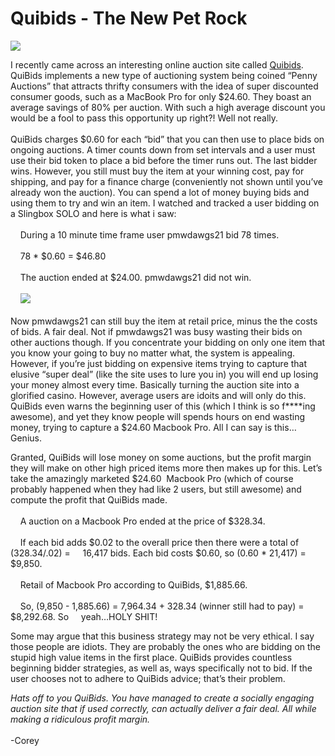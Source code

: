 <!--
id: 588797933
link: http://techneur.com/post/588797933/quibids-new-pet-rock
slug: quibids-new-pet-rock
date: Tue May 11 2010 00:41:55 GMT-0500 (CDT)
publish: 2010-05-011
tags: 
-->


Quibids - The New Pet Rock
==========================

![](http://media.tumblr.com/tumblr_l28ocmBYzh1qzbc4f.png)

I recently came across an interesting online auction site called
[Quibids](http://www.quibids.com "QuiBids"). QuiBids implements a new
type of auctioning system being coined “Penny Auctions” that attracts
thrifty consumers with the idea of super discounted consumer goods, such
as a MacBook Pro for only \$24.60. They boast an average savings of 80%
per auction. With such a high average discount you would be a fool to
pass this opportunity up right?! Well not really.\
\
QuiBids charges \$0.60 for each “bid” that you can then use to place
bids on ongoing auctions. A timer counts down from set intervals and a
user must use their bid token to place a bid before the timer runs out.
The last bidder wins. However, you still must buy the item at your
winning cost, pay for shipping, and pay for a finance charge
(conveniently not shown until you’ve already won the auction). You can
spend a lot of money buying bids and using them to try and win an item.
I watched and tracked a user bidding on a Slingbox SOLO and here is what
i saw:\
\
    During a 10 minute time frame user pmwdawgs21 bid 78 times. \
    \
    78 \* \$0.60 = \$46.80\
\
    The auction ended at \$24.00. pmwdawgs21 did not win. \
\
    ![](http://media.tumblr.com/tumblr_l28oeeh1jY1qzbc4f.png)\
\
Now pmwdawgs21 can still buy the item at retail price, minus the the
costs of bids. A fair deal. Not if pmwdawgs21 was busy wasting their
bids on other auctions though. If you concentrate your bidding on only
one item that you know your going to buy no matter what, the system is
appealing. However, if you’re just bidding on expensive items trying to
capture that elusive “super deal” (like the site uses to lure you in)
you will end up losing your money almost every time. Basically turning
the auction site into a glorified casino. However, average users are
idoits and will only do this. QuiBids even warns the beginning user of
this (which I think is so f\*\*\*\*ing awesome), and yet they know
people will spends hours on end wasting money, trying to capture a
\$24.60 Macbook Pro. All I can say is this…Genius.

Granted, QuiBids will lose money on some auctions, but the profit margin
they will make on other high priced items more then makes up for this.
Let’s take the amazingly marketed \$24.60  Macbook Pro (which of course
probably happened when they had like 2 users, but still awesome) and
compute the profit that QuiBids made. \
\
    A auction on a Macbook Pro ended at the price of \$328.34. \
\
    If each bid adds \$0.02 to the overall price then there were a total
of (328.34/.02) =     16,417 bids. Each bid costs \$0.60, so (0.60 \*
21,417) = \$9,850.\
\
    Retail of Macbook Pro according to QuiBids, \$1,885.66.\
\
    So, (9,850 - 1,885.66) = 7,964.34 + 328.34 (winner still had to pay)
= \$8,292.68. So     yeah…HOLY SHIT!

Some may argue that this business strategy may not be very ethical. I
say those people are idiots. They are probably the ones who are bidding
on the stupid high value items in the first place. QuiBids provides
countless beginning bidder strategies, as well as, ways specifically not
to bid. If the user chooses not to adhere to QuiBids advice; that’s
their problem.

*Hats off to you QuiBids. You have managed to create a socially engaging
auction site that if used correctly, can actually deliver a fair deal.
All while making a ridiculous profit margin.*\
\
-Corey

